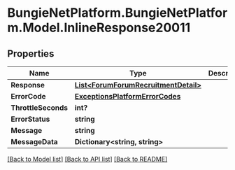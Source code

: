 # BungieNetPlatform.BungieNetPlatform.Model.InlineResponse20011
## Properties

Name | Type | Description | Notes
------------ | ------------- | ------------- | -------------
**Response** | [**List&lt;ForumForumRecruitmentDetail&gt;**](ForumForumRecruitmentDetail.md) |  | [optional] 
**ErrorCode** | [**ExceptionsPlatformErrorCodes**](ExceptionsPlatformErrorCodes.md) |  | [optional] 
**ThrottleSeconds** | **int?** |  | [optional] 
**ErrorStatus** | **string** |  | [optional] 
**Message** | **string** |  | [optional] 
**MessageData** | **Dictionary&lt;string, string&gt;** |  | [optional] 

[[Back to Model list]](../README.md#documentation-for-models) [[Back to API list]](../README.md#documentation-for-api-endpoints) [[Back to README]](../README.md)

